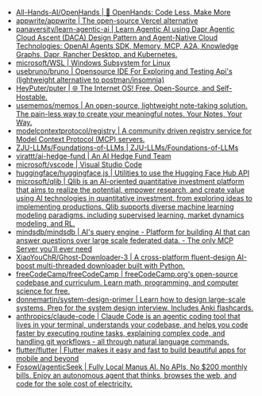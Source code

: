 + [All-Hands-AI/OpenHands | 🙌 OpenHands: Code Less, Make More](https://github.com//All-Hands-AI/OpenHands)
+ [appwrite/appwrite | The open-source Vercel alternative](https://github.com//appwrite/appwrite)
+ [panaversity/learn-agentic-ai | Learn Agentic AI using Dapr Agentic Cloud Ascent (DACA) Design Pattern and Agent-Native Cloud Technologies: OpenAI Agents SDK, Memory, MCP, A2A, Knowledge Graphs, Dapr, Rancher Desktop, and Kubernetes.](https://github.com//panaversity/learn-agentic-ai)
+ [microsoft/WSL | Windows Subsystem for Linux](https://github.com//microsoft/WSL)
+ [usebruno/bruno | Opensource IDE For Exploring and Testing Api's (lightweight alternative to postman/insomnia)](https://github.com//usebruno/bruno)
+ [HeyPuter/puter | 🌐 The Internet OS! Free, Open-Source, and Self-Hostable.](https://github.com//HeyPuter/puter)
+ [usememos/memos | An open-source, lightweight note-taking solution. The pain-less way to create your meaningful notes. Your Notes, Your Way.](https://github.com//usememos/memos)
+ [modelcontextprotocol/registry | A community driven registry service for Model Context Protocol (MCP) servers.](https://github.com//modelcontextprotocol/registry)
+ [ZJU-LLMs/Foundations-of-LLMs | ZJU-LLMs/Foundations-of-LLMs](https://github.com//ZJU-LLMs/Foundations-of-LLMs)
+ [virattt/ai-hedge-fund | An AI Hedge Fund Team](https://github.com//virattt/ai-hedge-fund)
+ [microsoft/vscode | Visual Studio Code](https://github.com//microsoft/vscode)
+ [huggingface/huggingface.js | Utilities to use the Hugging Face Hub API](https://github.com//huggingface/huggingface.js)
+ [microsoft/qlib | Qlib is an AI-oriented quantitative investment platform that aims to realize the potential, empower research, and create value using AI technologies in quantitative investment, from exploring ideas to implementing productions. Qlib supports diverse machine learning modeling paradigms. including supervised learning, market dynamics modeling, and RL.](https://github.com//microsoft/qlib)
+ [mindsdb/mindsdb | AI's query engine - Platform for building AI that can answer questions over large scale federated data. - The only MCP Server you'll ever need](https://github.com//mindsdb/mindsdb)
+ [XiaoYouChR/Ghost-Downloader-3 | A cross-platform fluent-design AI-boost multi-threaded downloader built with Python.](https://github.com//XiaoYouChR/Ghost-Downloader-3)
+ [freeCodeCamp/freeCodeCamp | freeCodeCamp.org's open-source codebase and curriculum. Learn math, programming, and computer science for free.](https://github.com//freeCodeCamp/freeCodeCamp)
+ [donnemartin/system-design-primer | Learn how to design large-scale systems. Prep for the system design interview. Includes Anki flashcards.](https://github.com//donnemartin/system-design-primer)
+ [anthropics/claude-code | Claude Code is an agentic coding tool that lives in your terminal, understands your codebase, and helps you code faster by executing routine tasks, explaining complex code, and handling git workflows - all through natural language commands.](https://github.com//anthropics/claude-code)
+ [flutter/flutter | Flutter makes it easy and fast to build beautiful apps for mobile and beyond](https://github.com//flutter/flutter)
+ [Fosowl/agenticSeek | Fully Local Manus AI. No APIs, No $200 monthly bills. Enjoy an autonomous agent that thinks, browses the web, and code for the sole cost of electricity.](https://github.com//Fosowl/agenticSeek)
